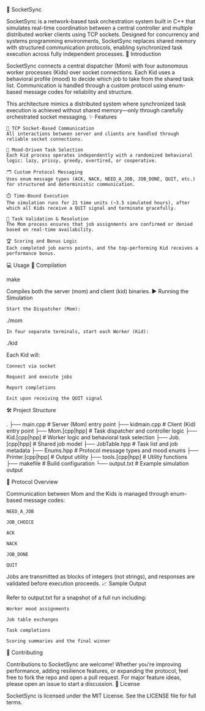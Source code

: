 🔌 SocketSync

SocketSync is a network-based task orchestration system built in C++ that simulates real-time coordination between a central controller and multiple distributed worker clients using TCP sockets. Designed for concurrency and systems programming environments, SocketSync replaces shared memory with structured communication protocols, enabling synchronized task execution across fully independent processes.
📘 Introduction

SocketSync connects a central dispatcher (Mom) with four autonomous worker processes (Kids) over socket connections. Each Kid uses a behavioral profile (mood) to decide which job to take from the shared task list. Communication is handled through a custom protocol using enum-based message codes for reliability and structure.

This architecture mimics a distributed system where synchronized task execution is achieved without shared memory—only through carefully orchestrated socket messaging.
✨ Features

    🔌 TCP Socket-Based Communication
    All interactions between server and clients are handled through reliable socket connections.

    🧠 Mood-Driven Task Selection
    Each Kid process operates independently with a randomized behavioral logic: lazy, prissy, greedy, overtired, or cooperative.

    🗂️ Custom Protocol Messaging
    Uses enum message types (ACK, NACK, NEED_A_JOB, JOB_DONE, QUIT, etc.) for structured and deterministic communication.

    ⏱️ Time-Bound Execution
    The simulation runs for 21 time units (~3.5 simulated hours), after which all Kids receive a QUIT signal and terminate gracefully.

    🧾 Task Validation & Resolution
    The Mom process ensures that job assignments are confirmed or denied based on real-time availability.

    🏆 Scoring and Bonus Logic
    Each completed job earns points, and the top-performing Kid receives a performance bonus.

💻 Usage
🔧 Compilation

make

Compiles both the server (mom) and client (kid) binaries.
▶️ Running the Simulation

    Start the Dispatcher (Mom):

./mom

    In four separate terminals, start each Worker (Kid):

./kid

Each Kid will:

    Connect via socket

    Request and execute jobs

    Report completions

    Exit upon receiving the QUIT signal

🛠️ Project Structure

.
├── main.cpp             # Server (Mom) entry point
├── kidmain.cpp          # Client (Kid) entry point
├── Mom.[cpp|hpp]        # Task dispatcher and controller logic
├── Kid.[cpp|hpp]        # Worker logic and behavioral task selection
├── Job.[cpp|hpp]        # Shared job model
├── JobTable.hpp         # Task list and job metadata
├── Enums.hpp            # Protocol message types and mood enums
├── Printer.[cpp|hpp]    # Output utility
├── tools.[cpp|hpp]      # Utility functions
├── makefile             # Build configuration
└── output.txt           # Example simulation output

📄 Protocol Overview

Communication between Mom and the Kids is managed through enum-based message codes:

    NEED_A_JOB

    JOB_CHOICE

    ACK

    NACK

    JOB_DONE

    QUIT

Jobs are transmitted as blocks of integers (not strings), and responses are validated before execution proceeds.
📈 Sample Output

Refer to output.txt for a snapshot of a full run including:

    Worker mood assignments

    Job table exchanges

    Task completions

    Scoring summaries and the final winner

🤝 Contributing

Contributions to SocketSync are welcome! Whether you're improving performance, adding resilience features, or expanding the protocol, feel free to fork the repo and open a pull request. For major feature ideas, please open an issue to start a discussion.
📜 License

SocketSync is licensed under the MIT License. See the LICENSE file for full terms.
